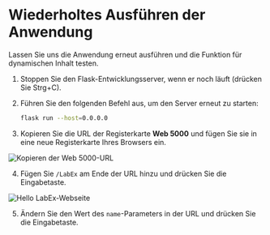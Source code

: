 # Wiederholtes Ausführen der Anwendung

Lassen Sie uns die Anwendung erneut ausführen und die Funktion für dynamischen Inhalt testen.

1. Stoppen Sie den Flask-Entwicklungsserver, wenn er noch läuft (drücken Sie Strg+C).
2. Führen Sie den folgenden Befehl aus, um den Server erneut zu starten:

   ```bash
   flask run --host=0.0.0.0
   ```

3. Kopieren Sie die URL der Registerkarte **Web 5000** und fügen Sie sie in eine neue Registerkarte Ihres Browsers ein.

![Kopieren der Web 5000-URL](../assets/copy-url.png)

4. Fügen Sie `/LabEx` am Ende der URL hinzu und drücken Sie die Eingabetaste.

![Hello LabEx-Webseite](../assets/hello-labex.png)

5. Ändern Sie den Wert des `name`-Parameters in der URL und drücken Sie die Eingabetaste.

